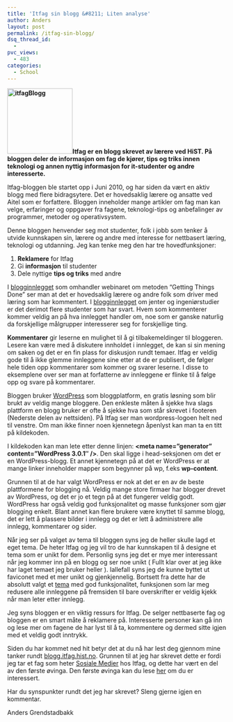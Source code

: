 ```yaml
---
title: 'Itfag sin blogg &#8211; Liten analyse'
author: Anders
layout: post
permalink: /itfag-sin-blogg/
dsq_thread_id:
  - 
pvc_views:
  - 483
categories:
  - School
---
```

**[<img class="alignright size-thumbnail wp-image-186" title="itfagBlogg" src="http://andeers.com/wordpress/wp-content/uploads/2011/09/itfagBlogg-150x150.png" alt="itfagBlogg" width="150" height="150" />][1]Itfag er en blogg skrevet av lærere ved HiST. På bloggen deler de informasjon om fag de kjører, tips og triks innen teknologi og annen nyttig informasjon for it-studenter og andre interesserte.**

Itfag-bloggen ble startet opp i Juni 2010, og har siden da vært en aktiv blogg med flere bidragsytere. Det er hovedsaklig lærere og ansatte ved Aitel som er forfattere. Bloggen inneholder mange artikler om fag man kan velge, erfaringer og oppgaver fra fagene, teknologi-tips og anbefalinger av programmer, metoder og operativsystem.

Denne bloggen henvender seg mot studenter, folk i jobb som tenker å utvide kunnskapen sin, lærere og andre med interesse for nettbasert læring, teknologi og utdanning. Jeg kan tenke meg den har tre hovedfunksjoner:

  1. **Reklamere** for Itfag
  2. Gi **informasjon** til studenter
  3. Dele nyttige **tips og triks** med andre

I [blogginnlegget][2] som omhandler webinaret om metoden &#8220;Getting Things Done&#8221; ser man at det er hovedsaklig lærere og andre folk som driver med læring som har kommentert. I [blogginnlegget][3] om jenter og ingeniørstudier er det derimot flere studenter som har svart. Hvem som kommenterer kommer veldig an på hva innlegget handler om, noe som er ganske naturlig da forskjellige målgrupper interesserer seg for forskjellige ting.

**Kommentarer** gir leserne en mulighet til å gi tilbakemeldinger til bloggeren. Lesere kan være med å diskutere innholdet i innlegget, de kan si sin mening om saken og det er en fin plass for diskusjon rundt temaer. Itfag er veldig gode til å ikke glemme innleggene sine etter at de er publisert, de følger hele tiden opp kommentarer som kommer og svarer leserne. I disse to eksemplene over ser man at forfatterne av innleggene er flinke til å følge opp og svare på kommentarer.

Bloggen bruker [WordPress][4] som bloggplatform, en gratis løsning som blir brukt av veldig mange bloggere. Den enkleste måten å sjekke hva slags plattform en blogg bruker er ofte å sjekke hva som står skrevet i footeren (Nederste delen av nettsiden). På Itfag ser man wordpress-logoen helt ned til venstre. Om man ikke finner noen kjennetegn åpenlyst kan man ta en titt på kildekoden.

I kildekoden kan man lete etter denne linjen: **<meta name=&#8221;generator&#8221; content=&#8221;WordPress 3.0.1&#8243; />**. Den skal ligge i head-seksjonen om det er en WordPress-blogg. Et annet kjennetegn på at det er WordPress er at mange linker inneholder mapper som begynner på wp, f.eks **wp-content**.

Grunnen til at de har valgt WordPress er nok at det er en av de beste plattformene for blogging nå. Veldig mange store firmaer har blogger drevet av WordPress, og det er jo et tegn på at det fungerer veldig godt. WordPress har også veldig god funksjonalitet og masse funksjoner som gjør blogging enkelt. Blant annet kan flere brukere være knyttet til samme blogg, det er lett å plassere bilder i innlegg og det er lett å administrere alle innlegg, kommentarer og sider.

Når jeg ser på valget av tema til bloggen syns jeg de heller skulle lagd et eget tema. De heter Itfag og jeg vil tro de har kunnskapen til å designe et tema som er unikt for dem. Personlig syns jeg det er mye mer interessant når jeg kommer inn på en blogg og ser noe unikt ( Fullt klar over at jeg ikke har laget temaet jeg bruker heller ). Iallefall syns jeg de kunne byttet ut faviconet med et mer unikt og gjenkjennelig. Bortsett fra dette har de absolutt valgt et [tema][5] med god funksjonalitet, funksjonen som lar meg redusere alle innleggene på fremsiden til bare overskrifter er veldig kjekk når man leter etter innlegg.

Jeg syns bloggen er en viktig ressurs for Itfag. De selger nettbaserte fag og bloggen er en smart måte å reklamere på. Interesserte personer kan gå inn og lese mer om fagene de har lyst til å ta, kommentere og dermed sitte igjen med et veldig godt inntrykk.

Siden du har kommet ned hit betyr det at du nå har lest deg gjennom mine tanker rundt [blogg.itfag.hist.no][6]. Grunnen til at jeg har skrevet dette er fordi jeg tar et fag som heter [Sosiale Medier][7] hos Itfag, og dette har vært en del av den første øvinga. Den første øvinga kan du lese [her][8] om du er interessert.

Har du synspunkter rundt det jeg har skrevet? Sleng gjerne igjen en kommentar.

Anders Grendstadbakk

 [1]: /wp-content/uploads/2011/09/itfagBlogg.png
 [2]: http://blogg.itfag.hist.no/2011/08/25/i-dag-har-jeg-ikke-gjort-noen-ting/ "Webinar om GTD"
 [3]: http://blogg.itfag.hist.no/2011/08/08/det-ma-v%C3%A6re-lov-a-kose-seg/ "Jenter og ingeniørstudier"
 [4]: http://www.wordpress.org "Wordpress.org"
 [5]: http://wordpress.org/extend/themes/jq "JQ"
 [6]: http://blogg.itfag.hist.no "Itfag"
 [7]: http://itfag.hist.no/public/fag/enkeltFag.jsp?fagkode=LN203D "Sosiale Medier"
 [8]: http://aitel.hist.no/fag/sos/sos-oving1.pdf "Øving 1"